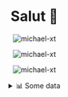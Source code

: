 <h1 align="center">Salut 👋</h1>

<p align="center"> <img src="https://komarev.com/ghpvc/?username=michael-xt" alt="michael-xt" /> 
</p>

<p align="center"><img align="center" src="https://github-readme-stats.vercel.app/api/top-langs/?username=michael-xt&layout=compact&theme=dark&show_icons=true" alt="michael-xt" /></p>
<p align="center"><img align="center" src="https://github-readme-stats.vercel.app/api?username=michael-xt&show_icons=true&theme=dark&show_icons=true" alt="michael-xt" /></p>

<details align="center"><summary>📊 Some data</summary>
<p>

<!--START_SECTION:waka-->
![Code Time](http://img.shields.io/badge/Code%20Time-387%20hrs%2058%20mins-blue)

**🐱 My GitHub Data** 

> 🏆 5 Contributions in the Year 2022
 > 
> 📦 16.6 MB Used in GitHub's Storage 
 > 
> 🚫 Not Opted to Hire
 > 
> 📜 8 Public Repositories 
 > 
> 🔑 35 Private Repositories  
 > 
**I'm an Early 🐤** 

```text
🌞 Morning    124 commits    ████████░░░░░░░░░░░░░░░░░   33.97% 
🌆 Daytime    93 commits     ██████░░░░░░░░░░░░░░░░░░░   25.48% 
🌃 Evening    144 commits    █████████░░░░░░░░░░░░░░░░   39.45% 
🌙 Night      4 commits      ░░░░░░░░░░░░░░░░░░░░░░░░░   1.1%

```
📅 **I'm Most Productive on Thursday** 

```text
Monday       31 commits     ██░░░░░░░░░░░░░░░░░░░░░░░   8.49% 
Tuesday      55 commits     ███░░░░░░░░░░░░░░░░░░░░░░   15.07% 
Wednesday    74 commits     █████░░░░░░░░░░░░░░░░░░░░   20.27% 
Thursday     77 commits     █████░░░░░░░░░░░░░░░░░░░░   21.1% 
Friday       51 commits     ███░░░░░░░░░░░░░░░░░░░░░░   13.97% 
Saturday     46 commits     ███░░░░░░░░░░░░░░░░░░░░░░   12.6% 
Sunday       31 commits     ██░░░░░░░░░░░░░░░░░░░░░░░   8.49%

```


📊 **This Week I Spent My Time On** 

```text
🔥 Editors: 
No Activity Tracked This Week

💻 Operating System: 
No Activity Tracked This Week

```

**I Mostly Code in JavaScript** 

```text
JavaScript               12 repos            ████████░░░░░░░░░░░░░░░░░   31.58% 
Java                     8 repos             █████░░░░░░░░░░░░░░░░░░░░   21.05% 
Vue                      5 repos             ███░░░░░░░░░░░░░░░░░░░░░░   13.16% 
Lua                      3 repos             ██░░░░░░░░░░░░░░░░░░░░░░░   7.89% 
C#                       3 repos             ██░░░░░░░░░░░░░░░░░░░░░░░   7.89%

```



 Last Updated on 18/03/2022 00:35:27 UTC
<!--END_SECTION:waka-->
</p>
